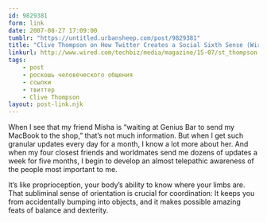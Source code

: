 ```yaml
---
id: 9829381
form: link
date: 2007-08-27 17:09:00
tumblr: "https://untitled.urbansheep.com/post/9829381"
title: "Clive Thompson on How Twitter Creates a Social Sixth Sense (Wired 15.07)"
linkurl: http://www.wired.com/techbiz/media/magazine/15-07/st_thompson
tags:
    - post
    - роскошь человеческого общения
    - ссылки
    - твиттер
    - Clive Thompson
layout: post-link.njk
---
```

<p>When I see that my friend Misha is &ldquo;waiting at Genius Bar to send my MacBook to the shop,&rdquo; that&rsquo;s not much information. But when I get such granular updates every day for a month, I know a lot more about her. And when my four closest friends and worldmates send me dozens of updates a week for five months, I begin to develop an almost telepathic awareness of the people most important to me.</p>

<p>It&rsquo;s like proprioception, your body&rsquo;s ability to know where your limbs are. That subliminal sense of orientation is crucial for coordination: It keeps you from accidentally bumping into objects, and it makes possible amazing feats of balance and dexterity.</p>
